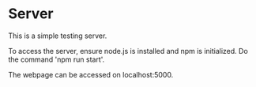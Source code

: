 # Server

This is a simple testing server.

To access the server, ensure node.js is installed and npm is initialized.
Do the command 'npm run start'.

The webpage can be accessed on localhost:5000.
